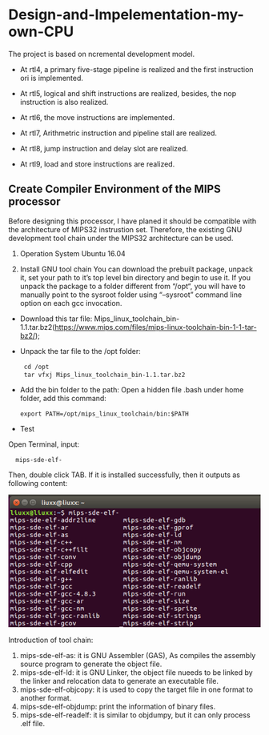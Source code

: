 # Design-and-Impelementation-my-own-CPU


The project is based on ncremental development model.

- At rtl4, a primary five-stage pipeline is realized and the first instruction ori is implemented.

- At rtl5, logical and shift instructions are realized, besides, the nop instruction is also realized.

- At rtl6, the move instructions are implemented.

- At rtl7, Arithmetric instruction and pipeline stall are realized.

- At rtl8, jump instruction and delay slot are realized.

- At rtl9, load and store instructions are realized.


## Create Compiler Environment of the MIPS processor

Before designing this processor, I have planed it should be compatible with the architecture of MIPS32 instrustion set. Therefore, the existing GNU development tool chain under the MIPS32 architecture can be used.

1. Operation System
Ubuntu 16.04

2. Install GNU tool chain
You can download the prebuilt package, unpack it, set your path to it’s top level bin directory and begin to use it. If you unpack the package to a folder different from “/opt“, you will have to manually point to the sysroot folder using “–sysroot” command line option on each gcc invocation.

 - Download this tar file: Mips_linux_toolchain_bin-1.1.tar.bz2(https://www.mips.com/files/mips-linux-toolchain-bin-1-1-tar-bz2/);
 - Unpack the tar file to the /opt folder:
 
        cd /opt
        tar vfxj Mips_linux_toolchain_bin-1.1.tar.bz2
         
 - Add the bin folder to the path:
 Open a hidden file .bash under home folder, add this command:
 
       export PATH=/opt/mips_linux_toolchain/bin:$PATH
     
- Test

Open Terminal, input:

      mips-sde-elf-

Then, double click TAB. If it is installed successfully, then it outputs as following content: 
                
![picture](pictures/mips_compiler_test.png)           
 
 Introduction of tool chain:
 
 1. mips-sde-elf-as: it is GNU Assembler (GAS), As compiles the assembly source program to generate the object file.
 2. mips-sde-elf-ld: it is GNU Linker, the object file nueeds to be linked by the linker and relocation data to generate an executable file.
 3. mips-sde-elf-objcopy: it is used to copy the target file in one format to another format.
 4. mips-sde-elf-objdump: print the information of binary files.
 5. mips-sde-elf-readelf: it is similar to objdumpy, but it can only process .elf file.

 









